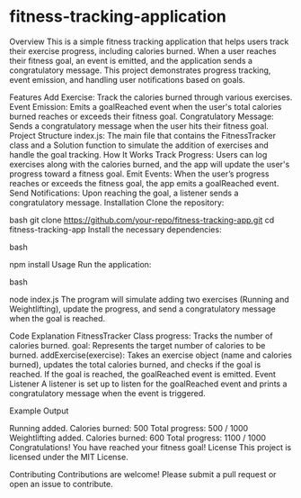 # fitness-tracking-application
Overview
This is a simple fitness tracking application that helps users track their exercise progress, including calories burned. When a user reaches their fitness goal, an event is emitted, and the application sends a congratulatory message. This project demonstrates progress tracking, event emission, and handling user notifications based on goals.

Features
Add Exercise: Track the calories burned through various exercises.
Event Emission: Emits a goalReached event when the user's total calories burned reaches or exceeds their fitness goal.
Congratulatory Message: Sends a congratulatory message when the user hits their fitness goal.
Project Structure
index.js: The main file that contains the FitnessTracker class and a Solution function to simulate the addition of exercises and handle the goal tracking.
How It Works
Track Progress: Users can log exercises along with the calories burned, and the app will update the user's progress toward a fitness goal.
Emit Events: When the user’s progress reaches or exceeds the fitness goal, the app emits a goalReached event.
Send Notifications: Upon reaching the goal, a listener sends a congratulatory message.
Installation
Clone the repository:

bash
git clone https://github.com/your-repo/fitness-tracking-app.git
cd fitness-tracking-app
Install the necessary dependencies:

bash

npm install
Usage
Run the application:

bash

node index.js
The program will simulate adding two exercises (Running and Weightlifting), update the progress, and send a congratulatory message when the goal is reached.

Code Explanation
FitnessTracker Class
progress: Tracks the number of calories burned.
goal: Represents the target number of calories to be burned.
addExercise(exercise): Takes an exercise object (name and calories burned), updates the total calories burned, and checks if the goal is reached. If the goal is reached, the goalReached event is emitted.
Event Listener
A listener is set up to listen for the goalReached event and prints a congratulatory message when the event is triggered.

Example Output


Running added. Calories burned: 500
Total progress: 500 / 1000
Weightlifting added. Calories burned: 600
Total progress: 1100 / 1000
Congratulations! You have reached your fitness goal!
License
This project is licensed under the MIT License.

Contributing
Contributions are welcome! Please submit a pull request or open an issue to contribute.

